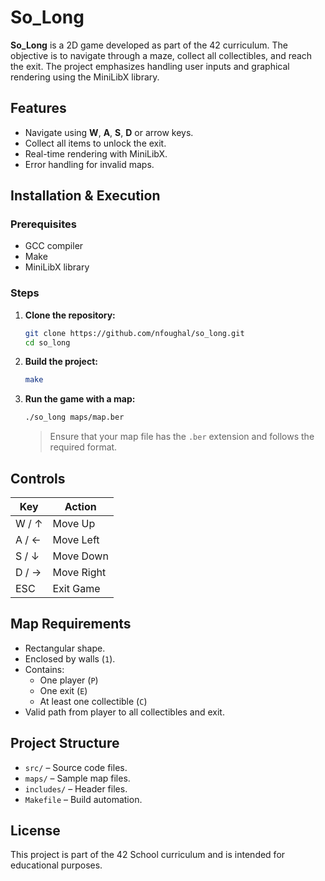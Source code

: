 # So_Long

**So_Long** is a 2D game developed as part of the 42 curriculum. The objective is to navigate through a maze, collect all collectibles, and reach the exit. The project emphasizes handling user inputs and graphical rendering using the MiniLibX library.

## Features

- Navigate using **W**, **A**, **S**, **D** or arrow keys.
- Collect all items to unlock the exit.
- Real-time rendering with MiniLibX.
- Error handling for invalid maps.

## Installation & Execution

### Prerequisites

- GCC compiler
- Make
- MiniLibX library

### Steps

1. **Clone the repository:**

   ```bash
   git clone https://github.com/nfoughal/so_long.git
   cd so_long
   ```

2. **Build the project:**

   ```bash
   make
   ```

3. **Run the game with a map:**

   ```bash
   ./so_long maps/map.ber
   ```

   > Ensure that your map file has the `.ber` extension and follows the required format.

## Controls

| Key      | Action     |
|----------|------------|
| W / ↑    | Move Up    |
| A / ←    | Move Left  |
| S / ↓    | Move Down  |
| D / →    | Move Right |
| ESC      | Exit Game  |

## Map Requirements

- Rectangular shape.
- Enclosed by walls (`1`).
- Contains:
  - One player (`P`)
  - One exit (`E`)
  - At least one collectible (`C`)
- Valid path from player to all collectibles and exit.

## Project Structure

- `src/` – Source code files.
- `maps/` – Sample map files.
- `includes/` – Header files.
- `Makefile` – Build automation.

## License

This project is part of the 42 School curriculum and is intended for educational purposes.
